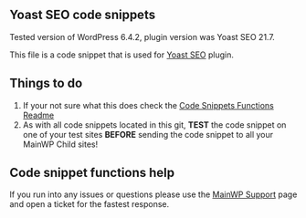 ## Yoast SEO code snippets

Tested version of WordPress 6.4.2, plugin version was Yoast SEO 21.7.

This file is a code snippet that is used for [Yoast SEO](https://wordpress.org/plugins/wordpress-seo/) plugin. 

## Things to do

1. If your not sure what this does check the [Code Snippets Functions Readme](https://github.com/mainwp/Code-Snippets-Functions/blob/master/README.md)
2. As with all code snippets located in this git, **TEST** the code snippet on one of your test sites **BEFORE** sending the code snippet to all your MainWP Child sites!

## Code snippet functions help

If you run into any issues or questions please use the [MainWP Support](https://mainwp.com/support/) page and open a ticket for the fastest response.
